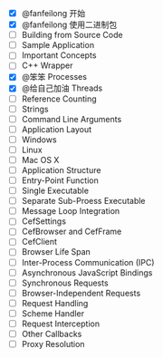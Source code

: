 ﻿- [x] @fanfeilong 开始
- [x] @fanfeilong 使用二进制包
- [ ] Building from Source Code
- [ ] Sample Application
- [ ] Important Concepts
 - [ ] C++ Wrapper
 - [x] @笨笨 Processes
 - [x] @给自己加油 Threads
 - [ ] Reference Counting
 - [ ] Strings
 - [ ] Command Line Arguments
- [ ] Application Layout
 - [ ] Windows
 - [ ] Linux
 - [ ] Mac OS X
- [ ] Application Structure
 - [ ] Entry-Point Function
 - [ ] Single Executable
 - [ ] Separate Sub-Proess Executable
 - [ ] Message Loop Integration
 - [ ] CefSettings
 - [ ] CefBrowser and CefFrame
 - [ ] CefClient
 - [ ] Browser Life Span
 - [ ] Inter-Process Communication (IPC)
 - [ ] Asynchronous JavaScript Bindings
 - [ ] Synchronous Requests
 - [ ] Browser-Independent Requests
 - [ ] Request Handling
 - [ ] Scheme Handler
 - [ ] Request Interception
 - [ ] Other Callbacks
 - [ ] Proxy Resolution
